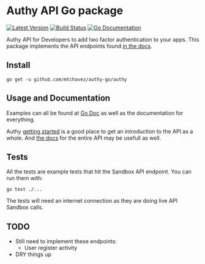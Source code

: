 # Authy API Go package
[![Latest Version](http://img.shields.io/github/release/mtchavez/authy-go.svg?style=flat-square)](https://github.com/mtchavez/authy-go/releases)
[![Build Status](https://travis-ci.org/mtchavez/authy-go.svg)](https://travis-ci.org/mtchavez/authy-go)
[![Go Documentation](http://img.shields.io/badge/go-documentation-blue.svg?style=flat-square)](http://godoc.org/github.com/mtchavez/authy-go/authy)

Authy API for Developers to add two factor authentication to your apps. This package
implements the API endpoints found [in the docs](http://docs.authy.com/).

## Install

`go get -u github.com/mtchavez/authy-go/authy`

## Usage and Documentation

Examples can all be found at [Go Doc](http://godoc.org/github.com/mtchavez/authy-go/authy)
as well as the documentation for everything.

Authy [getting started](https://www.authy.com/help/getting-started) is a good place
to get an introduction to the API as a whole. And [the docs](http://docs.authy.com/) for
the entire API may be usefull as well.

## Tests

All the tests are example tests that hit the Sandbox API endpoint. You can run them
with:

`go test ./...`

The tests will need an internet connection as they are doing live API Sandbox calls.

## TODO

* Still need to implement these endpoints:
  * User register activity
* DRY things up
